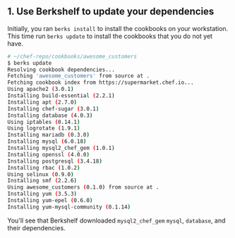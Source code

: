 ## 1. Use Berkshelf to update your dependencies

Initially, you ran `berks install` to install the cookbooks on your workstation. This time run `berks update` to install the cookbooks that you do not yet have.

```bash
# ~/chef-repo/cookbooks/awesome_customers
$ berks update
Resolving cookbook dependencies...
Fetching 'awesome_customers' from source at .
Fetching cookbook index from https://supermarket.chef.io...
Using apache2 (3.0.1)
Installing build-essential (2.2.1)
Installing apt (2.7.0)
Installing chef-sugar (3.0.1)
Installing database (4.0.3)
Using iptables (0.14.1)
Using logrotate (1.9.1)
Installing mariadb (0.3.0)
Installing mysql (6.0.18)
Installing mysql2_chef_gem (1.0.1)
Installing openssl (4.0.0)
Installing postgresql (3.4.18)
Installing rbac (1.0.2)
Using selinux (0.9.0)
Installing smf (2.2.6)
Using awesome_customers (0.1.0) from source at .
Installing yum (3.5.3)
Installing yum-epel (0.6.0)
Installing yum-mysql-community (0.1.14)
```

You'll see that Berkshelf downloaded `mysql2_chef_gem` `mysql`, `database`, and their dependencies.
